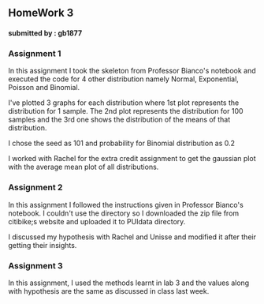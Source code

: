 ## HomeWork 3

#### submitted by : gb1877

### Assignment 1

In this assignment I took the skeleton from Professor Bianco's notebook and executed the code for 4 other distribution namely Normal, Exponential, Poisson and Binomial.

I've plotted 3 graphs for each distribution where 1st plot represents the distribution for 1 sample. The 2nd plot represents the distribution for 100 samples and the 3rd one shows the distribution of the means of that distribution.

I chose the seed as 101 and probability for Binomial distribution as 0.2

I worked with Rachel for the extra credit assignment to get the gaussian plot with the average mean plot of all distributions.

### Assignment 2

In this assignment I followed the instructions given in Professor Bianco's notebook. I couldn't use the directory so I downloaded the zip file from citibike;s website and uploaded it to PUIdata directory. 

I discussed my hypothesis with Rachel and Unisse and modified it after their getting their insights.

### Assignment 3

In this assignment, I used the methods learnt in lab 3 and the values along with hypothesis are the same as discussed in class last week.

